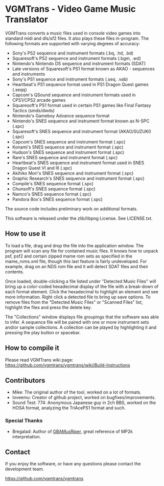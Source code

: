 VGMTrans - Video Game Music Translator
======================================

VGMTrans converts a music files used in console video games into standard midi and dls/sf2 files.  It also plays these files in-program.  The following formats are supported with varying degrees of accuracy:

- Sony's PS2 sequence and instrument formats (.bq, .hd, .bd)
- Squaresoft's PS2 sequence and instrument formats (.bgm, .wd)
- Nintendo's Nintendo DS sequence and instrument formats (SDAT)
- Late versions of Squaresoft's PS1 format known as AKAO - sequences and instruments
- Sony's PS1 sequence and instrument formats (.seq, .vab)
- Heartbeat's PS1 sequence format used in PS1 Dragon Quest games (.seqq)
- Capcom's QSound sequence and instrument formats used in CPS1/CPS2 arcade games
- Squaresoft's PS1 format used in certain PS1 games like Final Fantasy Tactics (smds/dwds)
- Nintendo's Gameboy Advance sequence format
- Nintendo's SNES sequence and instrument format known as N-SPC (.spc)
- Squaresoft's SNES sequence and instrument format (AKAO/SUZUKI) (.spc)
- Capcom's SNES sequence and instrument format (.spc)
- Konami's SNES sequence and instrument format (.spc)
- Hudson's SNES sequence and instrument format (.spc)
- Rare's SNES sequence and instrument format (.spc)
- Heartbeat's SNES sequence and instrument format used in SNES Dragon Quest VI and III (.spc)
- Akihiko Mori's SNES sequence and instrument format (.spc)
- Graphic Research's SNES sequence and instrument format (.spc)
- Compile's SNES sequence format (.spc)
- Chunsoft's SNES sequence format (.spc)
- Namco's SNES sequence format (.spc)
- Pandora Box's SNES sequence format (.spc)

The source code includes preliminary work on additional formats. 

This software is released under the zlib/libpng License. See LICENSE.txt.

How to use it
-------------

To load a file, drag and drop the file into the application window.  The program will scan any file for contained music files.  It knows how to unpack psf, psf2 and certain zipped mame rom sets as specified in the mame_roms.xml file, though this last feature is fairly undeveloped.  For example, drag on an NDS rom file and it will detect SDAT files and their contents.

Once loaded, double-clicking a file listed under "Detected Music Files" will bring up a color-coded hexadecimal display of the file with a break-down of each format element.  Click the hexadecimal to highlight an element and see more information.  Right click a detected file to bring up save options.  To remove files from the "Detected Music Files" or "Scanned Files" list, highlight the files and press the delete key.

The "Collections" window displays file groupings that the software was able to infer.  A sequence file will be paired with one or more instrument sets and/or sample collections. A collection can be played by highlighting it and pressing the play button or spacebar.

How to compile it
-----------------

Please read VGMTrans wiki page:
<https://github.com/vgmtrans/vgmtrans/wiki/Build-Instructions>

Contributors
------------

- Mike: The original author of the tool, worked on a lot of formats.
- loveemu: Creator of github project, worked on bugfixes/improvements.
- Sound Test: 774: Anonymous Japanese guy in 2ch BBS, worked on the HOSA format, analyzing the TriAcePS1 format and such.

### Special Thanks

- Bregalad: Author of [GBAMusRiper](http://www.romhacking.net/utilities/881/), great reference of MP2k interpretation.

Contact
-------

If you enjoy the software, or have any questions please contact the development team.

<https://github.com/vgmtrans/vgmtrans>
